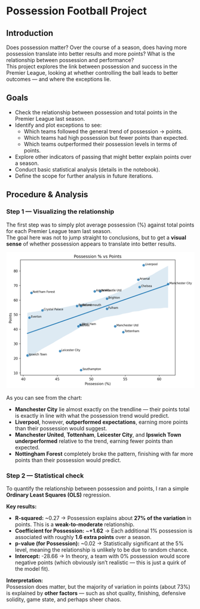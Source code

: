 # Possession Football Project

## Introduction
Does possession matter? Over the course of a season, does having more possession translate into better results and more points? What is the relationship between possession and performance?  
This project explores the link between possession and success in the Premier League, looking at whether controlling the ball leads to better outcomes — and where the exceptions lie.

## Goals
- Check the relationship between possession and total points in the Premier League last season.
- Identify and plot exceptions to see:
  - Which teams followed the general trend of possession → points.
  - Which teams had high possession but fewer points than expected.
  - Which teams outperformed their possession levels in terms of points.
- Explore other indicators of passing that might better explain points over a season.
- Conduct basic statistical analysis (details in the notebook).
- Define the scope for further analysis in future iterations.

## Procedure & Analysis

### Step 1 — Visualizing the relationship
The first step was to simply plot average possession (%) against total points for each Premier League team last season.  
The goal here was not to jump straight to conclusions, but to get a **visual sense** of whether possession appears to translate into better results.

![Possession vs Points](images/possession_vs_points.png)

As you can see from the chart:
- **Manchester City** lie almost exactly on the trendline — their points total is exactly in line with what the possession trend would predict.
- **Liverpool**, however, **outperformed expectations**, earning more points than their possession would suggest.
- **Manchester United**, **Tottenham**, **Leicester City**, and **Ipswich Town** **underperformed** relative to the trend, earning fewer points than expected.
- **Nottingham Forest** completely broke the pattern, finishing with far more points than their possession would predict.

### Step 2 — Statistical check
To quantify the relationship between possession and points, I ran a simple **Ordinary Least Squares (OLS)** regression.

**Key results:**
- **R-squared:** ~0.27 → Possession explains about **27% of the variation** in points. This is a **weak-to-moderate** relationship.
- **Coefficient for Possession:** ~**+1.62** → Each additional 1% possession is associated with roughly **1.6 extra points** over a season.
- **p-value (for Possession):** ~0.02 → Statistically significant at the 5% level, meaning the relationship is unlikely to be due to random chance.
- **Intercept:** -28.66 → In theory, a team with 0% possession would score negative points (which obviously isn’t realistic — this is just a quirk of the model fit).

**Interpretation:**  
Possession does matter, but the majority of variation in points (about 73%) is explained by **other factors** — such as shot quality, finishing, defensive solidity, game state, and perhaps sheer chaos.


